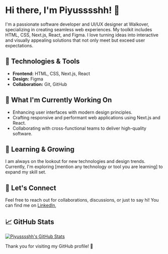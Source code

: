 # Hi there, I'm Piyusssshh! 👋

I'm a passionate software developer and UI/UX designer at Walkover, specializing in creating seamless web experiences. My toolkit includes HTML, CSS, Next.js, React, and Figma. I love turning ideas into interactive and visually appealing solutions that not only meet but exceed user expectations.

## 🔧 Technologies & Tools

- **Frontend:** HTML, CSS, Next.js, React
- **Design:** Figma
- **Collaboration:** Git, GitHub

## 🚀 What I'm Currently Working On

- Enhancing user interfaces with modern design principles.
- Crafting responsive and performant web applications using Next.js and React.
- Collaborating with cross-functional teams to deliver high-quality software.

## 🌱 Learning & Growing

I am always on the lookout for new technologies and design trends. Currently, I'm exploring [mention any technology or tool you are learning] to expand my skill set.

## 💬 Let's Connect

Feel free to reach out for collaborations, discussions, or just to say hi! You can find me on [LinkedIn](https://in.linkedin.com/in/piyushsawaye),

## 📈 GitHub Stats

[![Piyusssshh's GitHub Stats](https://github-readme-stats.vercel.app/api?username=piyusssshh&show_icons=true&count_private=true&hide=contribs&theme=radical)](https://github.com/piyusssshh)

Thank you for visiting my GitHub profile! 🚀

